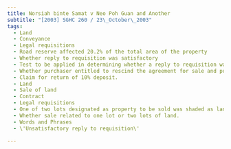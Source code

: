 ```yaml
---
title: Norsiah binte Samat v Neo Poh Guan and Another 
subtitle: "[2003] SGHC 260 / 23\_October\_2003"
tags:
  - Land
  - Conveyance
  - Legal requisitions
  - Road reserve affected 20.2% of the total area of the property
  - Whether reply to requisition was satisfactory
  - Test to be applied in determining whether a reply to requisition was satisfactory
  - Whether purchaser entitled to rescind the agreement for sale and purchase
  - Claim for return of 10% deposit.
  - Land
  - Sale of land
  - Contract
  - Legal requisitions
  - One of two lots designated as property to be sold was shaded as land required as a road reserve
  - Whether sale related to one lot or two lots of land.
  - Words and Phrases
  - \'Unsatisfactory reply to requisition\'

---
```


